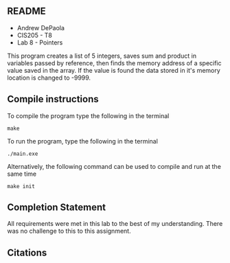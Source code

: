 ## README
- Andrew DePaola 
- CIS205 - T8 
- Lab 8 - Pointers

This program creates a list of 5 integers, saves sum and product in
variables passed by reference, then finds the memory address of a
specific value saved in the array. If the value is found the data
stored in it's memory location is changed to -9999.

## Compile instructions 

To compile the program type the following in the terminal 

```
make
```
To run the program, type the following in the terminal
```
./main.exe
``` 
Alternatively, the following command can be used to compile and run at the same time
```
make init
```

## Completion Statement
All requirements were met in this lab to the best of my understanding. There was no challenge
to this to this assignment.

## Citations
